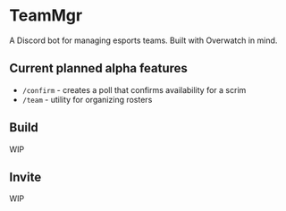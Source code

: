 # TeamMgr
A Discord bot for managing esports teams. Built with Overwatch in mind.
## Current planned alpha features
- `/confirm` - creates a poll that confirms availability for a scrim
- `/team` - utility for organizing rosters
## Build
WIP
## Invite
WIP
